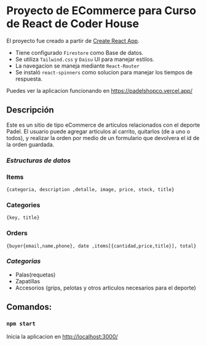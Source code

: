 # Proyecto de ECommerce para Curso de React de Coder House

El proyecto fue creado a partir de [Create React App](https://github.com/facebook/create-react-app).
- Tiene configurado `Firestore` como Base de datos.
- Se utiliza `Tailwind.css` y `Daisu` UI para manejar estilos.
- La navegacion se maneja mediante `React-Router`
- Se instaló `react-spinners` como solucion para manejar los tiempos de respuesta.

Puedes ver la aplicacion funcionando en https://padelshopco.vercel.app/

## Descripción 
Este es un sitio de tipo eCommerce de articulos relacionados con el deporte Padel. El usuario puede agregar articulos al carrito, quitarlos (de a uno o todos), y realizar la orden por medio de un formulario que devolvera el id de la orden guardada.

### _**Estructuras de datos**_
### Items 
`{categoria, description ,detalle, image, price, stock, title}`
### Categories 
`{key, title}`
### Orders 
`{buyer{email,name,phone}, date ,items[{cantidad,price,title}], total}`

### _**Categorias**_
- Palas(requetas)
- Zapatillas 
- Accesorios (grips, pelotas y otros articulos necesarios para el deporte)

## Comandos: 
### `npm start`
Inicia la aplicacion en <http://localhost:3000/>